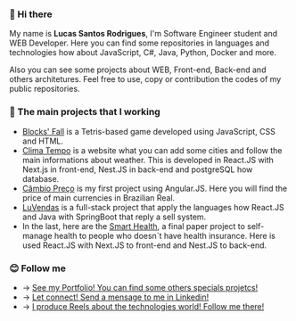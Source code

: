 ### 👋 Hi there


My name is **Lucas Santos Rodrigues**, I'm Software Engineer student and WEB Developer. Here you can find some repositories in languages and technologies how about JavaScript, C#, Java, Python, Docker and more.

Also you can see some projects about WEB, Front-end, Back-end and others architetures. Feel free to use, copy or contribution the codes of my public repositories.

### 🔧 The main projects that I working 

- <a href="https://github.com/LuSrodri/blocksfall">Blocks' Fall</a> is a Tetris-based game developed using JavaScript, CSS and HTML.
- <a href="https://github.com/LuSrodri/climatempo">Clima Tempo</a> is a website what you can add some cities and follow the main informations about weather. This is developed in React.JS with Next.js in front-end, Nest.JS in back-end and postgreSQL how database.
- <a href="https://github.com/LuSrodri/cambio-preco">Câmbio Preço</a> is my first project using Angular.JS. Here you will find the price of main currencies in Brazilian Real.
- <a href="https://github.com/LuSrodri/fullstack-React-Spring-LuVendas">LuVendas</a> is a full-stack project that apply the languages how React.JS and Java with SpringBoot that reply a sell system.
- In the last, here are the <a href="https://github.com/Smart-Health-Organization">Smart Health</a>, a final paper project to self-manage health to people who doesn`t have health insurance. Here is used React.JS with Next.JS to front-end and Nest.JS to back-end.

### 😊 Follow me
 - -> <a href="https://lusrodri.me">See my Portfolio! You can find some others specials projetcs!</a>
 - -> <a href="https://www.linkedin.com/in/lucas-santos-rodrigues/">Let connect! Send a mensage to me in Linkedin!</a>
 - -> <a href="https://www.instagram.com/devdemais">I produce Reels about the technologies world! Follow me there!</a>
 
